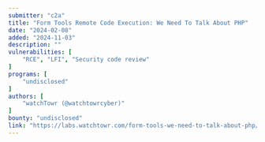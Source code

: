 ```yaml
---
submitter: "c2a"
title: "Form Tools Remote Code Execution: We Need To Talk About PHP"
date: "2024-02-08"
added: "2024-11-03"
description: ""
vulnerabilities: [
    "RCE", "LFI", "Security code review"
]
programs: [
    "undisclosed"
]
authors: [
    "watchTowr (@watchtowrcyber)"
]
bounty: "undisclosed"
link: "https://labs.watchtowr.com/form-tools-we-need-to-talk-about-php/"
---
```




